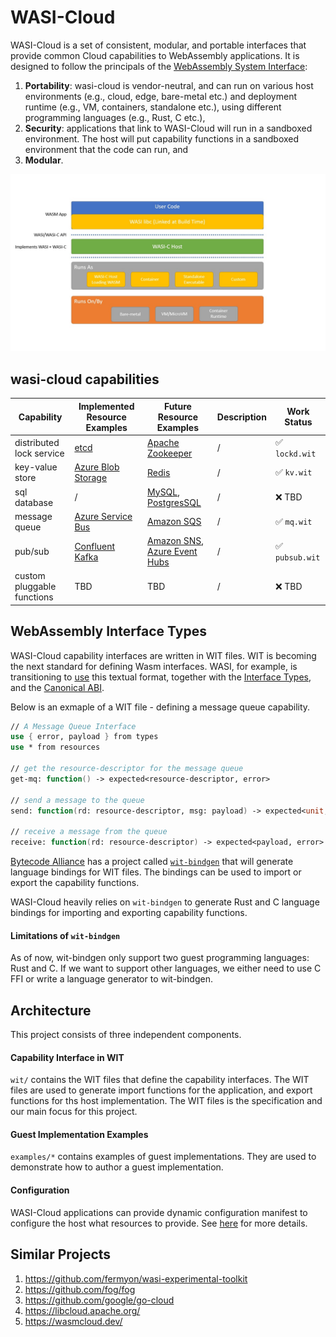 # WASI-Cloud

WASI-Cloud is a set of consistent, modular, and portable interfaces that provide common Cloud capabilities to WebAssembly applications. It is designed to follow the principals of the [WebAssembly System Interface](https://wasi.dev/):
1. **Portability**: wasi-cloud is vendor-neutral, and can run on various host environments (e.g., cloud, edge, bare-metal etc.) and deployment runtime (e.g., VM, containers, standalone etc.), using different programming languages (e.g., Rust, C etc.),
2. **Security**: applications that link to WASI-Cloud will run in a sandboxed environment. The host will put capability functions in a sandboxed environment that the code can run, and
3. **Modular**.

![Diagram](./images/primer0.jpg)


## wasi-cloud capabilities

| Capability  | Implemented Resource Examples | Future Resource Examples | Description | Work Status |
| ----------- | ----------------- | ---------- | ----------- | ----------- |
| distributed lock service | [etcd](https://etcd.io/) | [Apache Zookeeper](https://zookeeper.apache.org/) |   / | ✅ `lockd.wit`  |
| key-value store | [Azure Blob Storage](https://azure.microsoft.com/services/storage/blobs) | [Redis](https://redis.io/) | / | ✅ `kv.wit` |
| sql database | / | [MySQL](https://www.mysql.com/), [PostgresSQL](https://www.postgresql.org/) | / | ❌ TBD |
| message queue | [Azure Service Bus](https://azure.microsoft.com/services/service-bus/) | [Amazon SQS](https://aws.amazon.com/sqs/) | / | ✅ `mq.wit` 
| pub/sub | [Confluent Kafka](https://kafka.apache.org/) | [Amazon SNS](https://aws.amazon.com/sns/), [Azure Event Hubs](https://azure.microsoft.com/services/event-hubs/) | / | ✅ `pubsub.wit`  |
| custom pluggable functions | TBD | TBD | / | ❌ TBD |

## WebAssembly Interface Types
WASI-Cloud capability interfaces are written in WIT files. WIT is becoming the next standard for defining Wasm interfaces. WASI, for example, is transitioning to [use](https://github.com/bytecodealliance/wit-bindgen/blob/32e63116d469d8046727fae3c1333a7d35d0c5d3/tests/codegen/wasi-next/wasi_next.wit) this textual format, together with the [Interface Types](https://github.com/WebAssembly/interface-types/blob/main/proposals/interface-types/Explainer.md), and the [Canonical ABI](https://github.com/WebAssembly/interface-types/pull/140). 

Below is an exmaple of a WIT file - defining a message queue capability.
```fsharp
// A Message Queue Interface
use { error, payload } from types
use * from resources

// get the resource-descriptor for the message queue
get-mq: function() -> expected<resource-descriptor, error>

// send a message to the queue
send: function(rd: resource-descriptor, msg: payload) -> expected<unit, error> 

// receive a message from the queue
receive: function(rd: resource-descriptor) -> expected<payload, error>
```

[Bytecode Alliance](https://bytecodealliance.org/) has a project called [`wit-bindgen`](https://github.com/bytecodealliance/wit-bindgen) that will generate language bindings for WIT files. The bindings can be used to import or export the capability functions.

WASI-Cloud heavily relies on `wit-bindgen` to generate Rust and C language bindings for importing and exporting capability functions. 

#### Limitations of `wit-bindgen`
As of now, wit-bindgen only support two guest programming languages: Rust and C. If we want to support other languages, we either need to use C FFI or write a language generator to wit-bindgen.

## Architecture

This project consists of three independent components.

#### Capability Interface in WIT

`wit/` contains the WIT files that define the capability interfaces. The WIT files are used to generate import functions for the application, and export functions for ths host implementation. The WIT files is the specification and our main focus for this project. 

#### Guest Implementation Examples

`examples/*` contains examples of guest implementations. They are used to demonstrate how to author a guest implementation.

#### Configuration

WASI-Cloud applications can provide dynamic configuration manifest to configure the host what resources to provide. See [here](https://github.com/deislabs/wasi-cloud/issues/23) for more details.


## Similar Projects
1. https://github.com/fermyon/wasi-experimental-toolkit
1. https://github.com/fog/fog
2. https://github.com/google/go-cloud
3. https://libcloud.apache.org/
4. https://wasmcloud.dev/


